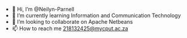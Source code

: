 - 👋 Hi, I’m @Neilyn-Parnell
- 🌱 I’m currently learning Information and Communication Technology
- 💞️ I’m looking to collaborate on Apache Netbeans
- 📫 How to reach me 218132425@mycput.ac.za

<!---
Neilyn-Parnell/Neilyn-Parnell is a ✨ special ✨ repository because its `README.md` (this file) appears on your GitHub profile.
You can click the Preview link to take a look at your changes.
--->
